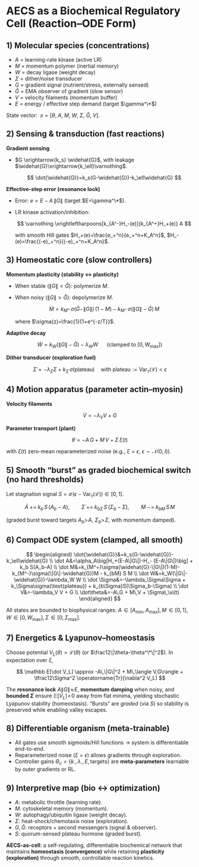 # AECS as a Biochemical Regulatory Cell (Reaction–ODE Form)

## 1) Molecular species (concentrations)

* $A$ = learning-rate kinase (active LR)
* $M$ = momentum polymer (inertial memory)
* $W$ = decay ligase (weight decay)
* $\Sigma$ = dither/noise transducer
* $G$ = gradient signal (nutrient/stress, externally sensed)
* $\widehat{G}$ = EMA observer of gradient (slow sensor)
* $V$ = velocity filaments (momentum buffer)
* $E$ = energy / effective step demand (target $\gamma^\*$)

State vector: $\;x=\big[\theta,\;A,\;M,\;W,\;\Sigma,\;\widehat{G},\;V\big]$.

## 2) Sensing & transduction (fast reactions)

**Gradient sensing**

* $G \xrightarrow{k_s} \widehat{G}$, with leakage $\widehat{G}\xrightarrow{k_\ell}\varnothing$.

  $$
  \dot{\widehat{G}}=k_s(G-\widehat{G})-k_\ell\widehat{G}
  $$

**Effective-step error (resonance lock)**

* Error: $e = E - A\,\|G\|$ (target $E=\gamma^\*$).
* LR kinase activation/inhibition:

  $$
  \varnothing \xrightleftharpoons[k_{A^-}H_-(e)]{k_{A^+}H_+(e)} A
  $$

  with smooth Hill gates $H_+(e)=\frac{e_+^n}{e_+^n+K_A^n}$, $H_-(e)=\frac{(-e)_+^n}{(-e)_+^n+K_A^n}$.

## 3) Homeostatic core (slow controllers)

**Momentum plasticity (stability ↔ plasticity)**

* When stable ($\|G\|<\widehat{G}$): polymerize $M$.
* When noisy ($\|G\|>\widehat{G}$): depolymerize $M$.

  $$
  \dot M = k_{M^+}\,\sigma(\widehat{G}-\|G\|)\,(1-M)-k_{M^-}\,\sigma(\|G\|-\widehat{G})\,M
  $$

  where $\sigma(z)=\frac{1}{1+e^{-z/T}}$.

**Adaptive decay**

$$
\dot W = k_W\big(\|G\|-\widehat{G}\big)-\lambda_W W \quad\;\;(\text{clamped to }[0,W_{\max}])
$$

**Dither transducer (exploration fuel)**

$$
\dot\Sigma = -\lambda_\Sigma \Sigma + k_\Sigma\,\sigma(\text{plateau}) \quad\text{with plateau} := \operatorname{Var}_\tau(\mathcal{L})<\epsilon
$$

## 4) Motion apparatus (parameter actin–myosin)

**Velocity filaments**

$$
\dot V = -\lambda_V V + G
$$

**Parameter transport (plant)**

$$
\dot\theta = -A\,G + M\,V + \Sigma\,\xi(t)
$$

with $\xi(t)$ zero-mean reparameterized noise (e.g., $\xi=\epsilon$, $\epsilon\sim\mathcal N(0,I)$).

## 5) Smooth “burst” as graded biochemical switch (no hard thresholds)

Let stagnation signal $S=\sigma\!\big(\epsilon-\operatorname{Var}_\tau(\mathcal{L})\big)\in[0,1]$.

$$
\dot A \;+=\; k_b\,S\,(A_b-A), \qquad
\dot \Sigma \;+=\; k_{b\Sigma}\,S\,(\Sigma_b-\Sigma), \qquad
\dot M \;-\!=\; k_{bM}\,S\,M
$$

(graded burst toward targets $A_b>\!A$, $\Sigma_b>\!\Sigma$, with momentum damped).

## 6) Compact ODE system (clamped, all smooth)

$$
\begin{aligned}
\dot{\widehat{G}}&=k_s(G-\widehat{G})-k_\ell\widehat{G} \\
\dot A&=\alpha_A\big[H_+(E-A\|G\|)-H_- (E-A\|G\|)\big] + k_b S(A_b-A) \\
\dot M&=k_{M^+}\sigma(\widehat{G}-\|G\|)(1-M)-k_{M^-}\sigma(\|G\|-\widehat{G})M - k_{bM} S M \\
\dot W&=k_W(\|G\|-\widehat{G})-\lambda_W W \\
\dot \Sigma&=-\lambda_\Sigma\Sigma + k_\Sigma\sigma(\text{plateau}) + k_{b\Sigma}S(\Sigma_b-\Sigma) \\
\dot V&=-\lambda_V V + G \\
\dot\theta&=-A\,G + M\,V + \Sigma\,\xi(t)
\end{aligned}
$$

All states are bounded to biophysical ranges: $A\!\in[A_{\min},A_{\max}], M\!\in[0,1], W\!\in[0,W_{\max}], \Sigma\!\in[0,\Sigma_{\max}]$.

## 7) Energetics & Lyapunov–homeostasis

Choose potential $V_L(\theta)=\mathcal L(\theta)$ (or $\frac12\|\theta-\theta^\*\|^2$). In expectation over $\xi$,

$$
\mathbb E[\dot V_L] \approx -A\,\|G\|^2 + M\,\langle V,G\rangle + \tfrac12\Sigma^2 \operatorname{Tr}(\nabla^2 V_L)
$$

The **resonance lock** $A\|G\|\!\approx\!E$, **momentum damping** when noisy, and **bounded $\Sigma$** ensure $\mathbb E[\dot V_L]\!<\!0$ away from flat minima, yielding stochastic Lyapunov stability (homeostasis). “Bursts” are *graded* (via $S$) so stability is preserved while enabling valley escapes.

## 8) Differentiable organism (meta-trainable)

* All gates use smooth sigmoids/Hill functions → system is differentiable end-to-end.
* Reparameterized noise ($\xi=\epsilon$) allows gradients through exploration.
* Controller gains $\Theta_c=\{k_\cdot,\lambda_\cdot,E,\text{targets}\}$ are **meta-parameters** learnable by outer gradients or RL.

## 9) Interpretive map (bio ↔ optimization)

* $A$: metabolic throttle (learning rate).
* $M$: cytoskeletal memory (momentum).
* $W$: autophagy/ubiquitin ligase (weight decay).
* $\Sigma$: heat-shock/chemotaxis noise (exploration).
* $G,\widehat{G}$: receptors + second messengers (signal & observer).
* $S$: quorum-sensed plateau hormone (graded burst).

**AECS-as-cell**: a self-regulating, differentiable biochemical network that maintains **homeostasis (convergence)** while retaining **plasticity (exploration)** through smooth, controllable reaction kinetics.
